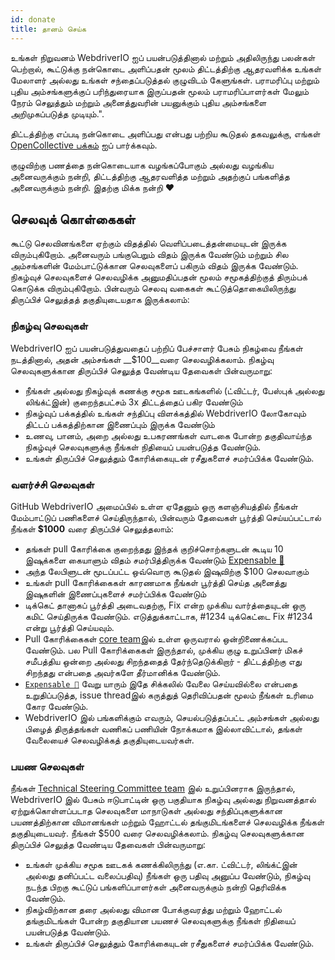 ```yaml
---
id: donate
title: தானம் செய்க
---
```


உங்கள் நிறுவனம் WebdriverIO ஐப் பயன்படுத்தினால் மற்றும் அதிலிருந்து பலன்கள் பெற்றால், கூட்டுக்கு நன்கொடை அளிப்பதன் மூலம் திட்டத்திற்கு ஆதரவளிக்க உங்கள் மேலாளர் அல்லது உங்கள் சந்தைப்படுத்தல் குழுவிடம் கேளுங்கள். பராமரிப்பு மற்றும் புதிய அம்சங்களுக்குப் பரிந்துரையாக இருப்பதன் மூலம் பராமரிப்பாளர்கள் மேலும் நேரம் செலுத்தும் மற்றும் அனைத்துவரின் பயனுக்கும் புதிய அம்சங்களை அறிமுகப்படுத்த முடியும்.".

திட்டத்திற்கு எப்படி நன்கொடை அளிப்பது என்பது பற்றிய கூடுதல் தகவலுக்கு, எங்கள் [OpenCollective பக்கம்](https://opencollective.com/webdriverio) ஐப் பார்க்கவும்.

குழுவிற்கு பணத்தை நன்கொடையாக வழங்கப்போகும் அல்லது வழங்கிய அனைவருக்கும் நன்றி, திட்டத்திற்கு ஆதரவளித்த மற்றும் அதற்குப் பங்களித்த அனைவருக்கும் நன்றி. இதற்கு மிக்க நன்றி ❤️

## செலவுக் கொள்கைகள்

கூட்டு செலவினங்களை ஏற்கும் விதத்தில் வெளிப்படைத்தன்மையுடன் இருக்க விரும்புகிறோம். அனைவரும் பங்குபெறும் விதம் இருக்க வேண்டும் மற்றும் சில அம்சங்களின் மேம்பாட்டுக்கான செலவுகளைப் பகிரும் விதம் இருக்க வேண்டும். நிகழ்வுச் செலவுகளைச் செலவழிக்க அனுமதிப்பதன் மூலம் சமூகத்திற்குத் திரும்பக் கொடுக்க விரும்புகிறோம். பின்வரும் செலவு வகைகள் கூட்டுத்தொகையிலிருந்து திருப்பிச் செலுத்தத் தகுதியுடையதாக இருக்கலாம்:

### நிகழ்வு செலவுகள்

WebdriverIO ஐப் பயன்படுத்துவதைப் பற்றிப் பேச்சாளர் பேசும் நிகழ்வை நீங்கள் நடத்தினால், அதன் அம்சங்கள் __$100__வரை செலவழிக்கலாம். நிகழ்வு செலவுகளுக்கான திருப்பிச் செலுத்த வேண்டிய தேவைகள் பின்வருமாறு:

- நீங்கள் அல்லது நிகழ்வுக் கணக்கு சமூக ஊடகங்களில் (ட்விட்டர், பேஸ்புக் அல்லது லிங்க்ட்இன்) குறைந்தபட்சம் 3x திட்டத்தைப் பகிர வேண்டும்
- நிகழ்வுப் பக்கத்தில் உங்கள் சந்திப்பு விளக்கத்தில் WebdriverIO லோகோவும் திட்டப் பக்கத்திற்கான இணைப்பும் இருக்க வேண்டும்
- உணவு, பானம், அறை அல்லது உபகரணங்கள் வாடகை போன்ற தகுதிவாய்ந்த நிகழ்வுச் செலவுகளுக்கு நீங்கள் நிதியைப் பயன்படுத்த வேண்டும்.
- உங்கள் திருப்பிச் செலுத்தும் கோரிக்கையுடன் ரசீதுகளைச் சமர்ப்பிக்க வேண்டும்.

### வளர்ச்சி செலவுகள்

GitHub WebdriverIO அமைப்பில் உள்ள ஏதேனும் ஒரு களஞ்சியத்தில் நீங்கள் மேம்பாட்டுப் பணிகளைச் செய்திருந்தால், பின்வரும் தேவைகள் பூர்த்தி செய்யப்பட்டால் நீங்கள் __$1000__ வரை திருப்பிச் செலுத்தலாம்:

- தங்கள் pull கோரிக்கை குறைந்தது இந்தக் குறிச்சொற்களுடன் கூடிய 10 இஷுக்களை கையாளும் விதம் சமர்பித்திருக்க வேண்டும் [Expensable 💸](https://github.com/webdriverio/webdriverio/labels/Expensable%20%F0%9F%92%B8)
- அந்த லேபிளுடன் மூடப்பட்ட ஒவ்வொரு கூடுதல் இஷுவிற்கு $100 செலவாகும்
- உங்கள் pull கோரிக்கைகள் காரணமாக நீங்கள் பூர்த்தி செய்த அனைத்து இஷுகளின் இணைப்புகளைச் சமர்ப்பிக்க வேண்டும்
- டிக்கெட் தானாகப் பூர்த்தி அடைவதற்கு, Fix என்ற முக்கிய வார்த்தையுடன் ஒரு கமிட் செய்திருக்க வேண்டும். எடுத்துக்காட்டாக, #1234 டிக்கெட்டை Fix #1234 என்று பூர்த்தி செய்யவும்.
- Pull கோரிக்கைகள் [core team](https://github.com/webdriverio/webdriverio/blob/main/AUTHORS.md#tsc-technical-steering-committee)இல் உள்ள ஒருவரால் ஒன்றிணைக்கப்பட வேண்டும். பல Pull கோரிக்கைகள் இருந்தால், முக்கிய குழு உறுப்பினர் மிகச் சமீபத்திய ஒன்றை அல்லது சிறந்ததைத் தேர்ந்தெடுக்கிறார் - திட்டத்திற்கு எது சிறந்தது என்பதை அவர்களே தீர்மானிக்க வேண்டும்.
- [`Expensable 💸`](https://github.com/webdriverio/webdriverio/labels/Expensable%20%F0%9F%92%B8) வேறு யாரும் இதே சிக்கலில் வேலை செய்யவில்லை என்பதை உறுதிப்படுத்த, issue threadஇல் கருத்துத் தெரிவிப்பதன் மூலம் நீங்கள் உரிமை கோர வேண்டும்.
- WebdriverIO இல் பங்களிக்கும் எவரும், செயல்படுத்தப்பட்ட அம்சங்கள் அல்லது பிழைத் திருத்தங்கள் வணிகப் பணியின் நோக்கமாக இல்லாவிட்டால், தங்கள் வேலையைச் செலவழிக்கத் தகுதியுடையவர்கள்.

### பயண செலவுகள்

நீங்கள் [Technical Steering Committee team](https://github.com/webdriverio/webdriverio/blob/main/AUTHORS.md#tsc-technical-steering-committee) இல் உறுப்பினராக இருந்தால், WebdriverIO இல் பேசும் ஈடுபாட்டின் ஒரு பகுதியாக நிகழ்வு அல்லது நிறுவனத்தால் ஏற்றுக்கொள்ளப்படாத செலவுகளை மாநாடுகள் அல்லது சந்திப்புகளுக்கான பயணத்திற்கான விமானங்கள் மற்றும் ஹோட்டல் தங்குமிடங்களைச் செலவழிக்க நீங்கள் தகுதியுடையவர். நீங்கள் $500 வரை செலவழிக்கலாம். நிகழ்வு செலவுகளுக்கான திருப்பிச் செலுத்த வேண்டிய தேவைகள் பின்வருமாறு:

- உங்கள் முக்கிய சமூக ஊடகக் கணக்கிலிருந்து (எ.கா. ட்விட்டர், லிங்க்ட்இன் அல்லது தனிப்பட்ட வலைப்பதிவு) நீங்கள் ஒரு பதிவு அனுப்ப வேண்டும், நிகழ்வு நடந்த பிறகு கூட்டுப் பங்களிப்பாளர்கள் அனைவருக்கும் நன்றி தெரிவிக்க வேண்டும்.
- நிகழ்விற்கான தரை அல்லது விமான போக்குவரத்து மற்றும் ஹோட்டல் தங்குமிடங்கள் போன்ற தகுதியான பயணச் செலவுகளுக்கு நீங்கள் நிதியைப் பயன்படுத்த வேண்டும்.
- உங்கள் திருப்பிச் செலுத்தும் கோரிக்கையுடன் ரசீதுகளைச் சமர்ப்பிக்க வேண்டும்.
